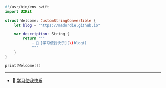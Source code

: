 ```swift
#!/usr/bin/env swift
import UIKit

struct Welcome: CustomStringConvertible {
    let blog = "https://madordie.github.io"

    var description: String {
        return """
            - 🌱 [学习使我快乐](\(blog))
            """
    }
}

print(Welcome())
```

---
- 🌱 [学习使我快乐](https://madordie.github.io)


<!--
**madordie/madordie** is a ✨ _special_ ✨ repository because its `README.md` (this file) appears on your GitHub profile.

Here are some ideas to get you started:

- 🔭 I’m currently working on ...
- 🌱 I’m currently learning ...
- 👯 I’m looking to collaborate on ...
- 🤔 I’m looking for help with ...
- 💬 Ask me about ...
- 📫 How to reach me: ...
- 😄 Pronouns: ...
- ⚡ Fun fact: ...
-->
